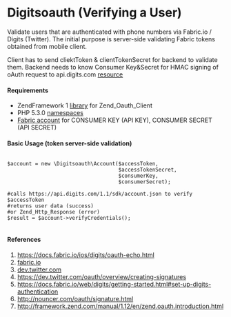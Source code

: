 Digitsoauth (Verifying a User)
=====

Validate users that are authenticated with phone numbers via Fabric.io / Digits (Twitter).
The initial purpose is server-side validating Fabric tokens obtained from mobile client.

Client has to send cliektToken & clientTokenSecret for backend to validate them.
Backend needs to know Consumer Key&Secret for HMAC signing of oAuth request to api.digits.com [resource](https://api.digits.com/1.1/sdk/account.json)

#### Requirements

* ZendFramework 1 [library](https://github.com/zendframework/zf1) for Zend_Oauth_Client 
* PHP 5.3.0 [namespaces](http://php.net/manual/en/language.namespaces.rationale.php)
* [Fabric account](http://fabric.io) for CONSUMER KEY (API KEY), CONSUMER SECRET (API SECRET)

#### Basic Usage (token server-side validation)

```

$account = new \Digitsoauth\Account($accessToken,
                                    $accessTokenSecret,
                                    $consumerKey,
                                    $consumerSecret);

#calls https://api.digits.com/1.1/sdk/account.json to verify $accessToken
#returns user data (success)
#or Zend_Http_Response (error)
$result = $account->verifyCredentials();


```

#### References

1. https://docs.fabric.io/ios/digits/oauth-echo.html
2. [fabric.io](https://docs.fabric.io)
3. [dev.twitter.com](https://dev.twitter.com/oauth/overview/authorizing-requests)
4. https://dev.twitter.com/oauth/overview/creating-signatures
5. https://docs.fabric.io/web/digits/getting-started.html#set-up-digits-authentication
6. http://nouncer.com/oauth/signature.html
7. http://framework.zend.com/manual/1.12/en/zend.oauth.introduction.html